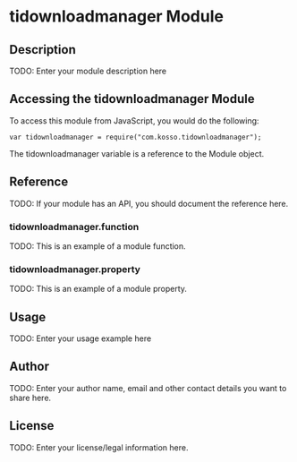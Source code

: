 # tidownloadmanager Module

## Description

TODO: Enter your module description here

## Accessing the tidownloadmanager Module

To access this module from JavaScript, you would do the following:

    var tidownloadmanager = require("com.kosso.tidownloadmanager");

The tidownloadmanager variable is a reference to the Module object.

## Reference

TODO: If your module has an API, you should document
the reference here.

### tidownloadmanager.function

TODO: This is an example of a module function.

### tidownloadmanager.property

TODO: This is an example of a module property.

## Usage

TODO: Enter your usage example here

## Author

TODO: Enter your author name, email and other contact
details you want to share here.

## License

TODO: Enter your license/legal information here.
